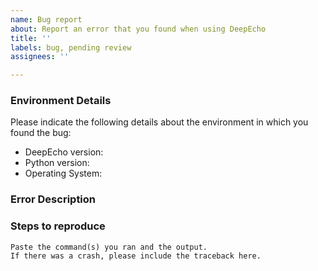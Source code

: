 ```yaml
---
name: Bug report
about: Report an error that you found when using DeepEcho
title: ''
labels: bug, pending review
assignees: ''

---
```


### Environment Details

Please indicate the following details about the environment in which you found the bug:

* DeepEcho version:
* Python version:
* Operating System:

### Error Description

<!--Replace this text with a description of what you were trying to get done.
Tell us what happened, what went wrong, and what you expected to happen.-->

### Steps to reproduce

<!--Replace this text with a description of the steps that anyone can follow to
reproduce the error. If the error happens only on a specific dataset, please
consider attaching some example data to the issue so that others can use it
to reproduce the error.-->

```
Paste the command(s) you ran and the output.
If there was a crash, please include the traceback here.
```

